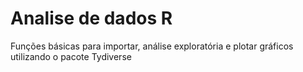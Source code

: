 # Analise de dados R
Funções básicas para importar, análise exploratória e plotar gráficos utilizando o pacote Tydiverse
